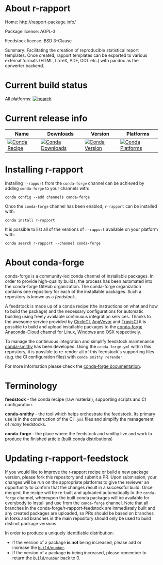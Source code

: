 About r-rapport
===============

Home: http://rapport-package.info/

Package license: AGPL-3

Feedstock license: BSD 3-Clause

Summary: Facilitating the creation of reproducible statistical report templates. Once created, rapport templates can be exported to various external formats (HTML, LaTeX, PDF, ODT etc.) with pandoc as the converter backend.



Current build status
====================

All platforms:
[![noarch](https://img.shields.io/circleci/project/github/conda-forge/r-rapport-feedstock/master.svg?label=noarch)](https://circleci.com/gh/conda-forge/r-rapport-feedstock)

Current release info
====================

| Name | Downloads | Version | Platforms |
| --- | --- | --- | --- |
| [![Conda Recipe](https://img.shields.io/badge/recipe-r--rapport-green.svg)](https://anaconda.org/conda-forge/r-rapport) | [![Conda Downloads](https://img.shields.io/conda/dn/conda-forge/r-rapport.svg)](https://anaconda.org/conda-forge/r-rapport) | [![Conda Version](https://img.shields.io/conda/vn/conda-forge/r-rapport.svg)](https://anaconda.org/conda-forge/r-rapport) | [![Conda Platforms](https://img.shields.io/conda/pn/conda-forge/r-rapport.svg)](https://anaconda.org/conda-forge/r-rapport) |

Installing r-rapport
====================

Installing `r-rapport` from the `conda-forge` channel can be achieved by adding `conda-forge` to your channels with:

```
conda config --add channels conda-forge
```

Once the `conda-forge` channel has been enabled, `r-rapport` can be installed with:

```
conda install r-rapport
```

It is possible to list all of the versions of `r-rapport` available on your platform with:

```
conda search r-rapport --channel conda-forge
```


About conda-forge
=================

conda-forge is a community-led conda channel of installable packages.
In order to provide high-quality builds, the process has been automated into the
conda-forge GitHub organization. The conda-forge organization contains one repository
for each of the installable packages. Such a repository is known as a *feedstock*.

A feedstock is made up of a conda recipe (the instructions on what and how to build
the package) and the necessary configurations for automatic building using freely
available continuous integration services. Thanks to the awesome service provided by
[CircleCI](https://circleci.com/), [AppVeyor](https://www.appveyor.com/)
and [TravisCI](https://travis-ci.org/) it is possible to build and upload installable
packages to the [conda-forge](https://anaconda.org/conda-forge)
[Anaconda-Cloud](https://anaconda.org/) channel for Linux, Windows and OSX respectively.

To manage the continuous integration and simplify feedstock maintenance
[conda-smithy](https://github.com/conda-forge/conda-smithy) has been developed.
Using the ``conda-forge.yml`` within this repository, it is possible to re-render all of
this feedstock's supporting files (e.g. the CI configuration files) with ``conda smithy rerender``.

For more information please check the [conda-forge documentation](https://conda-forge.org/docs/).

Terminology
===========

**feedstock** - the conda recipe (raw material), supporting scripts and CI configuration.

**conda-smithy** - the tool which helps orchestrate the feedstock.
                   Its primary use is in the construction of the CI ``.yml`` files
                   and simplify the management of *many* feedstocks.

**conda-forge** - the place where the feedstock and smithy live and work to
                  produce the finished article (built conda distributions)


Updating r-rapport-feedstock
============================

If you would like to improve the r-rapport recipe or build a new
package version, please fork this repository and submit a PR. Upon submission,
your changes will be run on the appropriate platforms to give the reviewer an
opportunity to confirm that the changes result in a successful build. Once
merged, the recipe will be re-built and uploaded automatically to the
`conda-forge` channel, whereupon the built conda packages will be available for
everybody to install and use from the `conda-forge` channel.
Note that all branches in the conda-forge/r-rapport-feedstock are
immediately built and any created packages are uploaded, so PRs should be based
on branches in forks and branches in the main repository should only be used to
build distinct package versions.

In order to produce a uniquely identifiable distribution:
 * If the version of a package **is not** being increased, please add or increase
   the [``build/number``](https://conda.io/docs/user-guide/tasks/build-packages/define-metadata.html#build-number-and-string).
 * If the version of a package **is** being increased, please remember to return
   the [``build/number``](https://conda.io/docs/user-guide/tasks/build-packages/define-metadata.html#build-number-and-string)
   back to 0.
